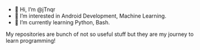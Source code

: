 - 👋 Hi, I’m @jTnqr
- 👀 I’m interested in Android Development, Machine Learning.
- 🌱 I’m currently learning Python, Bash.

My repositories are bunch of not so useful stuff but they are my journey to learn programming!

<!---
jTnqr/jTnqr is a ✨ special ✨ repository because its `README.md` (this file) appears on your GitHub profile.
You can click the Preview link to take a look at your changes.
--->
